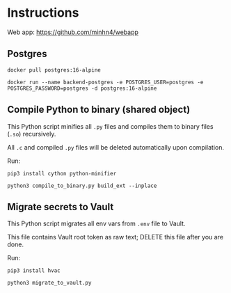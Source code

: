 # Instructions

Web app: https://github.com/minhn4/webapp

## Postgres

`docker pull postgres:16-alpine`

`docker run --name backend-postgres -e POSTGRES_USER=postgres -e POSTGRES_PASSWORD=postgres -d postgres:16-alpine`

## Compile Python to binary (shared object)

This Python script minifies all `.py` files and compiles them to binary files (`.so`) recursively.

All `.c` and compiled `.py` files will be deleted automatically upon compilation.

Run:

`pip3 install cython python-minifier`

`python3 compile_to_binary.py build_ext --inplace`

## Migrate secrets to Vault

This Python script migrates all env vars from `.env` file to Vault.

This file contains Vault root token as raw text; DELETE this file after you are done.

Run:

`pip3 install hvac`

`python3 migrate_to_vault.py`
